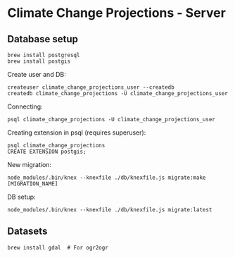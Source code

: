 # Climate Change Projections - Server

## Database setup

```
brew install postgresql
brew install postgis
```

Create user and DB:

```
createuser climate_change_projections_user --createdb
createdb climate_change_projections -U climate_change_projections_user
```

Connecting:

```
psql climate_change_projections -U climate_change_projections_user
```

Creating extension in psql (requires superuser):

```
psql climate_change_projections
CREATE EXTENSION postgis;
```

New migration:

```
node_modules/.bin/knex --knexfile ./db/knexfile.js migrate:make [MIGRATION_NAME]
```

DB setup:

```
node_modules/.bin/knex --knexfile ./db/knexfile.js migrate:latest
```


## Datasets

```
brew install gdal  # For ogr2ogr
```
